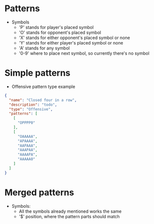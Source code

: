 # Patterns

- Symbols
  - 'P' stands for player's placed symbol
  - 'O' stands for opponent's placed symbol
  - 'X' stands for either opponent's placed symbol or none
  - 'Y' stands for either player's placed symbol or none
  - 'A' stands for any symbol
  - '0-9' where to place next symbol, so currently there's no symbol

# Simple patterns
- Offensive pattern type example

```json
{
  "name": "Closed four in a row",
  "description": "todo",
  "type": "Offensive",
  "patterns": [
    [
      "OPPPP0"
    ],
    [
      "OAAAAA",
      "APAAAA",
      "AAPAAA",
      "AAAPAA",
      "AAAAPA",
      "AAAAA0"
    ]
  ]
}
```

# Merged patterns
- Symbols:
  - All the symbols already mentioned works the same
  - '$' position, where the pattern parts should match